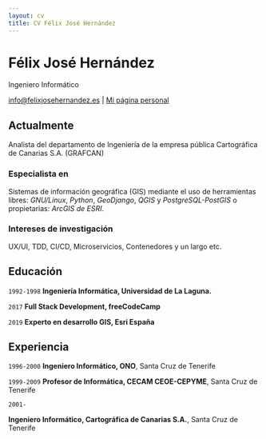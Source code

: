 ```yaml
---
layout: cv
title: CV Félix José Hernández
---
```

# Félix José Hernández
Ingeniero Informático

<div id="webaddress">
<a href="info@felixjosehernandez.es">info@felixjosehernandez.es</a>
| <a href="https://felixjosehernandez.es">Mi página personal</a>
</div>


## Actualmente

Analista del departamento de Ingeniería de la empresa pública Cartográfica de Canarias S.A. (GRAFCAN)

### Especialista en

Sistemas de información geográfica (GIS) mediante el uso de herramientas libres: *GNU/Linux*, *Python*, *GeoDjango*, *QGIS* y *PostgreSQL-PostGIS* o propietarias: *ArcGIS de ESRI*.

### Intereses de investigación

UX/UI, TDD, CI/CD, Microservicios, Contenedores y un largo etc.

## Educación

`1992-1998`
__Ingeniería Informática, Universidad de La Laguna.__

`2017`
__Full Stack Development, freeCodeCamp__

`2019`
__Experto en desarrollo GIS, Esri España__

## Experiencia

`1996-2000`
__Ingeniero Informático, ONO__, Santa Cruz de Tenerife

`1999-2009`
__Profesor de Informática, CECAM CEOE-CEPYME__, Santa Cruz de Tenerife

`2001-`

__Ingeniero Informático, Cartográfica de Canarias S.A.__, Santa Cruz de Tenerife

<!-- ### Footer

Last updated: March 2022 -->
